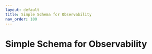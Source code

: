 ```yaml
---
layout: default
title: Simple Schema for Observability
nav_order: 100
---
```


# Simple Schema for Observability

